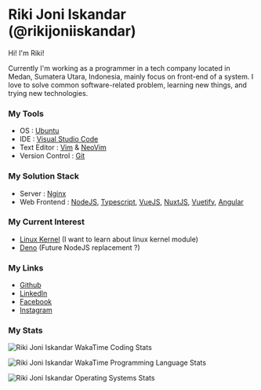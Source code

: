 # Riki Joni Iskandar (@rikijoniiskandar)

Hi! I'm Riki!

Currently I'm working as a programmer in a tech company located in Medan, Sumatera Utara, Indonesia, mainly focus on front-end of a system. I love to solve common software-related problem, learning new things, and trying new technologies.

### My Tools

- OS : [Ubuntu](https://ubuntu.com//)
- IDE : [Visual Studio Code](https://code.visualstudio.com/) 
- Text Editor : [Vim](https://www.vim.org/) & [NeoVim](https://neovim.io/)
- Version Control : [Git](https://git-scm.com/)

### My Solution Stack

- Server : [Nginx](https://nginx.org/en/)
- Web Frontend : [NodeJS](https://nodejs.org/en/), [Typescript](https://www.typescriptlang.org/), [VueJS](https://vuejs.org/), [NuxtJS](https://nuxtjs.org/), [Vuetify](https://vuetifyjs.com/), [Angular](https://angular.io)

### My Current Interest

- [Linux Kernel](https://github.com/torvalds/linux) (I want to learn about linux kernel module)
- [Deno](https://deno.land/) (Future NodeJS replacement ?)
<!-- - C (My favorite programming language) -->
<!-- - [Golang](https://golang.org/) (Sometimes, I learn Golang in my free time) -->
<!-- - [OpenGL](https://www.opengl.org/) (I want to know how computer process and display graphics) -->
<!-- - [Unity](https://unity.com/) (I'm planning to learn and create basic 2D platformer games) -->
<!-- - [Rocky Linux](https://rockylinux.org/) (Future OS choice for my solution stack) -->

### My Links

- [Github](https://github.com/rikijoniiskandar)
- [LinkedIn](https://www.linkedin.com/in/rikijoniiskandar/)
- [Facebook](https://www.facebook.com/profile.php?id=100003061518429)
- [Instagram](https://www.instagram.com/rikijo__/)

### My Stats

![Riki Joni Iskandar WakaTime Coding Stats](https://wakatime.com/share/@e2a130a9-7d98-47a1-a0cd-11779ab079c9/36c7a01f-0fb6-4a16-9357-23833254a28c.svg)

![Riki Joni Iskandar WakaTime Programming Language Stats](https://wakatime.com/share/@e2a130a9-7d98-47a1-a0cd-11779ab079c9/39862696-f5c6-4a6a-8c00-ace41b96acaa.svg)

![Riki Joni Iskandar Operating Systems Stats](https://wakatime.com/share/@e2a130a9-7d98-47a1-a0cd-11779ab079c9/d334b53b-ae65-44b7-9858-804e567af5ae.svg)
